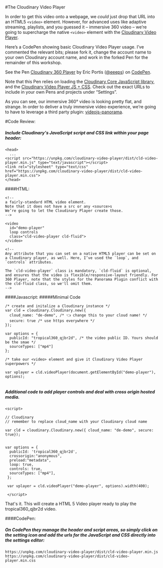 #The Cloudinary Video Player

In order to get this video onto a webpage, we *could* just drop that URL into an HTML5 `<video>` element. However, for advanced uses like adaptive streaming, playlists, and you guessed it – immersive 360 video – we’re going to supercharge the native `<video>` element with the [Cloudinary Video Player](https://demo.cloudinary.com/video-player/).

Here’s a CodePen showing basic Cloudinary Video Player usage. I’ve commented the relevant bits; please fork it, change the account name to your own Cloudinary account name, and work in the forked Pen for the remainder of this workshop.

<p data-height="313" data-theme-id="0" data-slug-hash="pawpVM" data-default-tab="js,result" data-user="eeeps" data-embed-version="2" data-pen-title="Cloudinary 360 Player" class="codepen">See the Pen <a href="https://codepen.io/eeeps/pen/pawpVM/">Cloudinary 360 Player</a> by Eric Portis (<a href="https://codepen.io/eeeps">@eeeps</a>) on <a href="https://codepen.io">CodePen</a>.</p>
<script async src="https://production-assets.codepen.io/assets/embed/ei.js"></script>

Note that this Pen relies on loading the [Cloudinary Core JavaScript library](https://github.com/cloudinary/pkg-cloudinary-core), and the [Cloudinary Video Player JS + CSS](https://github.com/cloudinary/cloudinary-video-player). Check out the exact URLs to include in your own Pens and projects under “Settings”.

As you can see, our immersive 360° video is looking pretty flat, and strange. In order to deliver a truly immersive video experience, we’re going to have to leverage a third party plugin: [videojs-panorama](https://github.com/yanwsh/videojs-panorama).


#Code Review:
##### Include Cloudinary's JavaScript script and CSS link within your page header:

```
<head>
  ...
<script src="https://unpkg.com/cloudinary-video-player/dist/cld-video-player.min.js" type="text/javascript"></script>
<link rel="stylesheet" type="text/css" href="https://unpkg.com/cloudinary-video-player/dist/cld-video-player.min.css">
</head>
```

####HTML:
```
<!-- 
a fairly-standard HTML video element. 
Note that it does not have a src or any <source>s 
We’re going to let the Cloudinary Player create those. 
-->

<video
  id="demo-player"
  loop controls
  class="cld-video-player cld-fluid">
</video>

<!--
Any attribute that you can set on a native HTML5 player can be set on a Cloudinary player, as well. Here, I’ve used the `loop`, and `controls` attributes.

The `cld-video-player` class is mandatory, `cld-fluid` is optional, and ensures that the video is flexible/responsive-layout friendly. For 360 Player, note that the styles for the Panorama Plugin conflict with the cld-fluid class, so we'll omit them.
-->

```
####Javascript:
#####Minimal Code
```
/* create and initalize a Cloudinary instance */
var cld = cloudinary.Cloudinary.new({
  cloud_name: "de-demo", /* 👈 change this to your cloud name! */
  secure: true /* use https everywhere */
});

var options = {
  publicId: "tropical360_qjbr2d", /* the video public ID. Yours should be the smae */
  sourceTypes: ["mp4"]
};

/* take our <video> element and give it Cloudinary Video Player superpowers */

var vplayer = cld.videoPlayer(document.getElementById("demo-player"), options);


```
##### Additional code to add player controls and deal with cross origin hosted media. 

```
<script> 

// Cloudinary
// remember to replace cloud_name with your Cloudinary cloud name

var cld = cloudinary.Cloudinary.new({ cloud_name: "de-demo", secure: true});
 

var options = {
  publicId: 'tropical360_qjbr2d',
  crossorigin:"anonymous",
  preload:"metadata",
  loop: true,
  controls: true,
  sourceTypes: ["mp4"],
 };

 var vplayer = cld.videoPlayer("demo-player", options).width(400);

 </script> 
```
That's it.  This will create a HTML 5 Video player ready to play the tropical360_qjbr2d video.

####CodePen:
##### On CodePen they manage the header and script areas, so simply click on the setting icon and add the urls for the JavaScript and CSS directly into the settings editor:

```
https://unpkg.com/cloudinary-video-player/dist/cld-video-player.min.js
https://unpkg.com/cloudinary-video-player/dist/cld-video-player.min.css

```

